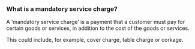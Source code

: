 ###  What is a mandatory service charge?

A ‘mandatory service charge’ is a payment that a customer must pay for certain
goods or services, in addition to the cost of the goods or services.

This could include, for example, cover charge, table charge or corkage.
